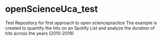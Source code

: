 # openScienceUca_test
Test Repository for first approach to open sciencepractice
The example is created to quantify the hits on an Spotify List and analyze the duration of hits across the years (2010-2019)